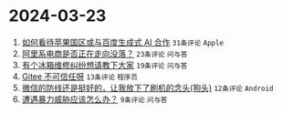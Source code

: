 # 2024-03-23

1. [如何看待苹果国区或与百度生成式 AI 合作](https://www.v2ex.com/t/1026254) `31条评论` `Apple`
1. [阿里系电商是否正在走向没落？](https://www.v2ex.com/t/1026269) `23条评论` `问与答`
1. [有个冰箱维修纠纷想请教下大家](https://www.v2ex.com/t/1026260) `19条评论` `问与答`
1. [Gitee 不可信任呀](https://www.v2ex.com/t/1026261) `13条评论` `程序员`
1. [微信的防线还是挺好的，让我放下了刷机的念头(狗头)](https://www.v2ex.com/t/1026262) `12条评论` `Android`
1. [遭遇暴力威胁应该怎么办？](https://www.v2ex.com/t/1026280) `9条评论` `问与答`
